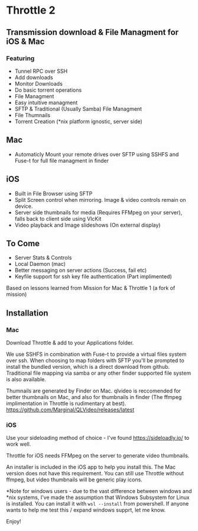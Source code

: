 #  Throttle 2

## Transmission download & File Managment for iOS & Mac

### Featuring
- Tunnel RPC over SSH
- Add downloads
- Monitor Downloads
- Do basic torrent operations
- File Managment
- Easy intuitive managment
- SFTP & Traditional (Usually Samba) File Managment
- File Thumnails
- Torrent Creation (\*nix platform ignostic, server side)

## Mac
- Automaticly Mount your remote drives over SFTP using SSHFS and Fuse-t for full file managment in finder

## iOS
- Built in File Browser using SFTP
- Split Screen control when mirroring. Image & video controls remain on device.
- Server side thumbnails for media (Requires FFMpeg on your server), falls back to client side using VlcKit
- Video playback and Image slideshows (On external display)

## To Come
- Server Stats & Controls
- Local Daemon (mac)
- Better messaging on server actions (Success, fail etc)
- Keyfile support for ssh key file authentication (Part implimented)

Based on lessons learned from Mission for Mac & Throttle 1 (a fork of mission)


## Installation

### Mac

Download Throttle & add to your Applications folder.

We use SSHFS in combination with Fuse-t to provide a virtual files system over ssh. When choosing to map folders with SFTP you'll be prompted to install the bundled version, which is a direct download from github.
Traditional file mapping via samba or any other finder supported file system is also available.

Thumnails are generated by Finder on Mac. qlvideo is reccomended for better thumbnails on Mac, and also for thumbnails in finder (The ffmpeg implimentation in Throttle is rudimentary at best).
https://github.com/Marginal/QLVideo/releases/latest


### iOS
Use your sideloading method of choice - I've found https://sideloadly.io/ to work well.

Throttle for iOS needs FFMpeg on the server to generate video thumbnails. 

An installer is included in the iOS app to help you install this. The Mac version does not have this requirement.
You can still use Throttle without ffmpeg, but video thumbnails will be generic play icons.

*Note for windows users - due to the vast difference between windows and \*nix systems, I've made the assumption that Windows Subsystem for Linux is installed. You can install it with `wsl --install` from powershell. If anyone wants to help me test this / expand windows supprt, let me know.

Enjoy! 
